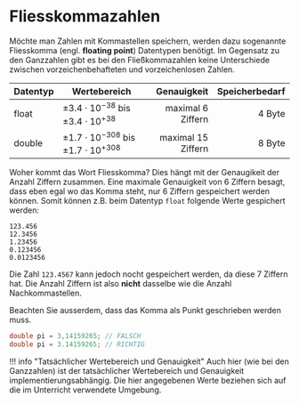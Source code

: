 # Fliesskommazahlen

Möchte man Zahlen mit Kommastellen speichern, werden dazu sogenannte Fliesskomma (engl. **floating point**) Datentypen benötigt.
Im Gegensatz zu den Ganzzahlen gibt es bei den Fließkommazahlen keine
Unterschiede zwischen vorzeichenbehafteten und vorzeichenlosen Zahlen.

| Datentyp  | Wertebereich     | Genauigkeit     | Speicherbedarf |
|-----------|-------------------|---------------:|---------------:|
| float      | $±3.4 \cdot 10^{-38}$  bis $±3.4 \cdot 10^{+38}$ | maximal 6 Ziffern        | 4 Byte         |
| double     | $±1.7 \cdot 10^{-308}$  bis $±1.7 \cdot 10^{+308}$ | maximal 15 Ziffern        | 8 Byte         |

Woher kommt das Wort Fliesskomma? Dies hängt mit der Genaugikeit der Anzahl Ziffern zusammen. Eine maximale Genauigkeit von 6 Ziffern
besagt, dass eben egal wo das Komma steht, nur 6 Ziffern gespeichert werden können.
Somit können z.B. beim Datentyp ```float``` folgende Werte gespichert werden:
```
123.456
12.3456
1.23456
0.123456
0.0123456
```
Die Zahl ```123.4567``` kann jedoch nocht gespeichert werden, da diese 7 Ziffern hat. 
Die Anzahl Ziffern ist also **nicht** dasselbe wie die Anzahl Nachkommastellen.

Beachten Sie ausserdem, dass das Komma als Punkt geschrieben werden muss.
```c
double pi = 3,14159265; // FALSCH
double pi = 3.14159265; // RICHTIG
```

!!! info "Tatsächlicher Wertebereich und Genauigkeit"
    Auch hier (wie bei den Ganzzahlen) ist der tatsächlicher Wertebereich und Genauigkeit implementierungsabhängig. 
	Die hier angegebenen Werte beziehen sich auf die im Unterricht verwendete Umgebung. 

